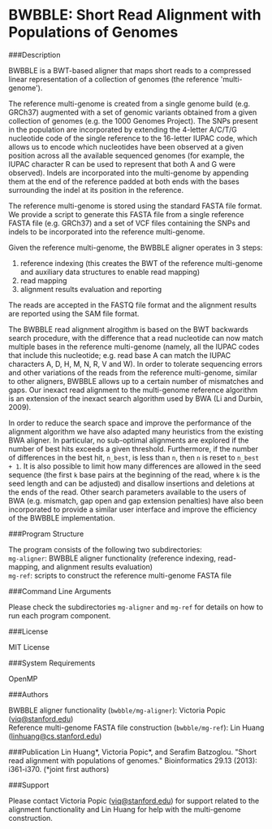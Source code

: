 BWBBLE: Short Read Alignment with Populations of Genomes
===

###Description

BWBBLE is a BWT-based aligner that maps short reads to a compressed linear representation of a collection of genomes (the reference 'multi-genome').  

The reference multi-genome is created from a single genome build (e.g. GRCh37) augmented with a set of genomic variants obtained from a given collection of genomes (e.g. the 1000 Genomes Project). The SNPs present in the population are incorporated by extending the 4-letter A/C/T/G nucleotide code of the single reference to the 16-letter IUPAC code, which allows us to encode which nucleotides have been observed at a given position across all the available sequenced genomes (for example, the IUPAC character R can be used to represent that both A and G were observed). Indels are incorporated into the multi-genome by appending them at the end of the reference padded at both ends with the bases surrounding the indel at its position in the reference.  

The reference multi-genome is stored using the standard FASTA file format. We provide a script to generate this FASTA file from a single reference FASTA file (e.g. GRCh37) and a set of VCF files containing the SNPs and indels to be incorporated into the reference multi-genome.  

Given the reference multi-genome, the BWBBLE aligner operates in 3 steps:  
1. reference indexing (this creates the BWT of the reference multi-genome and auxiliary data structures to enable read mapping) 
2. read mapping  
3. alignment results evaluation and reporting  

The reads are accepted in the FASTQ file format and the alignment results are reported using the SAM file format.  

The BWBBLE read alignment alrogithm is based on the BWT backwards search procedure, with the difference that a read nucleotide can now match multiple bases in the reference multi-genome (namely, all the IUPAC codes that include this nucleotide; e.g. read base A can match the IUPAC characters A, D, H, M, N, R, V and W). In order to tolerate sequencing errors and other variations of the reads from the reference multi-genome, similar to other aligners, BWBBLE allows up to a certain number of mismatches and gaps. Our inexact read alignment to the multi-genome reference algorithm is an extension of the inexact search algorithm used by BWA (Li and Durbin, 2009).  

In order to reduce the search space and improve the performance of the alignment algorithm we have also adapted many heuristics from the existing BWA aligner. In particular, no sub-optimal alignments are explored if the number of best hits exceeds a given threshold. Furthermore, if the number of differences in the best hit, ```n_best```, is less than ```n```, then ```n``` is reset to ```n_best + 1```. It is also possible to limit how many differences are allowed in the seed sequence (the first ```k``` base pairs at the beginning of the read, where ```k``` is the seed length and can be adjusted) and disallow insertions and deletions at the ends of the read. Other search parameters available to the users of BWA (e.g. mismatch, gap open and gap extension penalties) have also been incorporated to provide a similar user interface and improve the efficiency of the BWBBLE implementation.

###Program Structure

The program consists of the following two subdirectories:  
```mg-aligner```: BWBBLE aligner functionality (reference indexing, read-mapping, and alignment results evaluation)  
```mg-ref```: scripts to construct the reference multi-genome FASTA file  

###Command Line Arguments

Please check the subdirectories ```mg-aligner``` and ```mg-ref``` for details on how to run each program component.

###License

MIT License  

###System Requirements

OpenMP

###Authors

BWBBLE aligner functionality (```bwbble/mg-aligner```): Victoria Popic (viq@stanford.edu)  
Reference multi-genome FASTA file construction (```bwbble/mg-ref```): Lin Huang (linhuang@cs.stanford.edu)  

###Publication
Lin Huang\*, Victoria Popic\*, and Serafim Batzoglou. "Short read alignment with populations of genomes." Bioinformatics 29.13 (2013): i361-i370. (\*joint first authors)  

###Support

Please contact Victoria Popic (viq@stanford.edu) for support related to the alignment functionality and Lin Huang for help with the multi-genome construction.
